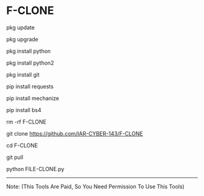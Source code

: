 # F-CLONE

pkg update

pkg upgrade

pkg install python

pkg install python2

pkg install git

pip install requests

pip install mechanize

pip install bs4

rm -rf F-CLONE

git clone https://github.com/IAR-CYBER-143/F-CLONE

cd F-CLONE

git pull

python FILE-CLONE.py

--------------------------------------------------------------------

Note: (This Tools Are Paid, So You Need Permission To Use This Tools)

